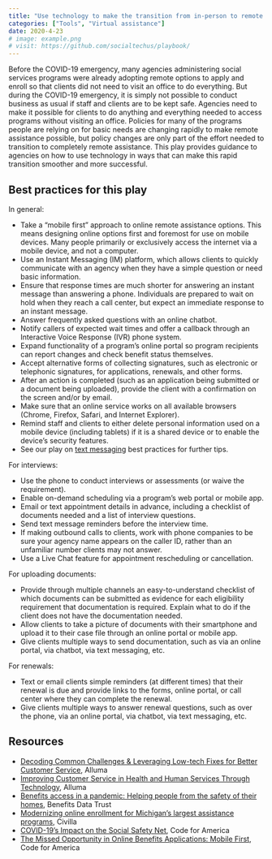 ```yaml
---
title: "Use technology to make the transition from in-person to remote assistance easier"
categories: ["Tools", "Virtual assistance"]
date: 2020-4-23
# image: example.png
# visit: https://github.com/socialtechus/playbook/
---
```


Before the COVID-19 emergency, many agencies administering social services programs were already adopting remote options to apply and enroll so that clients did not need to visit an office to do everything. But during the COVID-19 emergency, it is simply not possible to conduct business as usual if staff and clients are to be kept safe. Agencies need to make it possible for clients to do anything and everything needed to access programs without visiting an office. Policies for many of the programs people are relying on for basic needs are changing rapidly to make remote assistance possible, but policy changes are only part of the effort needed to transition to completely remote assistance. This play provides guidance to agencies on how to use technology in ways that can make this rapid transition smoother and more successful. 

## Best practices for this play
In general:
* Take a “mobile first” approach to online remote assistance options. This means designing online options first and foremost for use on mobile devices. Many people primarily or exclusively access the internet via a mobile device, and not a computer. 
* Use an Instant Messaging (IM) platform, which allows clients to quickly communicate with an agency when they have a simple question or need basic information. 	
* Ensure that response times are much shorter for answering an instant message than answering a phone. Individuals are prepared to wait on hold when they reach a call center, but expect an immediate response to an instant message.
* Answer frequently asked questions with an online chatbot.
* Notify callers of expected wait times and offer a callback through an Interactive Voice Response (IVR) phone system. 
* Expand functionality of a program’s online portal so program recipients can report changes and check benefit status themselves.
* Accept alternative forms of collecting signatures, such as electronic or telephonic signatures, for applications, renewals, and other forms.
* After an action is completed (such as an application being submitted or a document being uploaded), provide the client with a confirmation on the screen and/or by email.
* Make sure that an online service works on all available browsers (Chrome, Firefox, Safari, and Internet Explorer).
* Remind staff and clients to either delete personal information used on a mobile device (including tablets) if it is a shared device or to enable the device’s security features.
* See our play on [text messaging](../play-1/) best practices for further tips.

For interviews:
* Use the phone to conduct interviews or assessments (or waive the requirement).
* Enable on-demand scheduling via a program’s web portal or mobile app.
* Email or text appointment details in advance, including a checklist of documents needed and a list of interview questions.
* Send text message reminders before the interview time.
* If making outbound calls to clients, work with phone companies to be sure your agency name appears on the caller ID, rather than an unfamiliar number clients may not answer.
* Use a Live Chat feature for appointment rescheduling or cancellation.

For uploading documents:
* Provide through multiple channels an easy-to-understand checklist of which documents can be submitted as evidence for each eligibility requirement that documentation is required. Explain what to do if the client does not have the documentation needed. 
* Allow clients to take a picture of documents with their smartphone and upload it to their case file through an online portal or mobile app.
* Give clients multiple ways to send documentation, such as via an online portal, via chatbot, via text messaging, etc.

For renewals:
* Text or email clients simple reminders (at different times) that their renewal is due and provide links to the forms, online portal, or call center where they can complete the renewal. 
* Give clients multiple ways to answer renewal questions, such as over the phone, via an online portal, via chatbot, via text messaging, etc.


## Resources

* [Decoding Common Challenges & Leveraging Low-tech Fixes for Better Customer Service](https://www.alluma.org/decoding-common-challenges-leveraging-low-tech-fixes-better-customer-service), Alluma
* [Improving Customer Service in Health and Human Services Through Technology](https://www.alluma.org/improving-customer-service-health-and-human-services-through-technology), Alluma
* [Benefits access in a pandemic: Helping people from the safety of their homes](https://bdtrust.org/benefits-access-in-a-pandemic-helping-people-from-the-safety-of-their-homes/), Benefits Data Trust
* [Modernizing online enrollment for Michigan’s largest assistance programs](https://www.civilla.com/modernizing-online-enrollment), Civilla
* [COVID-19’s Impact on the Social Safety Net](https://www.codeforamerica.org/news/covid-19s-impact-on-the-social-safety-net), Code for America
* [The Missed Opportunity in Online Benefits Applications: Mobile First](https://www.codeforamerica.org/news/the-missed-opportunity-in-online-benefits-applications-mobile-first), Code for America